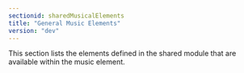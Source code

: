 ```yaml
---
sectionid: sharedMusicalElements
title: "General Music Elements"
version: "dev"
---
```


This section lists the elements defined in the shared module that are available within the music element.
